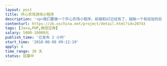 ```yaml
---                
layout: post       
title: 开心农场游戏小程序           
description: '<p>我们要做一个开心农场小程序，前端和UI已经有了，就缺一个有经验的后端，欢迎来兼职完成这个项目。</p>'     
contenturl: https://zb.oschina.net/project/detail.html?id=20743      
tags: [Java,PHP,微信应用]            
salary: 5000-10000元          
publish_time: '已发布 2 小时'         
start_time: '2018-06-08 09:12:19'           
apply: 4                   
time_range: 30 天              
status: 招募中                  
---                 
```

